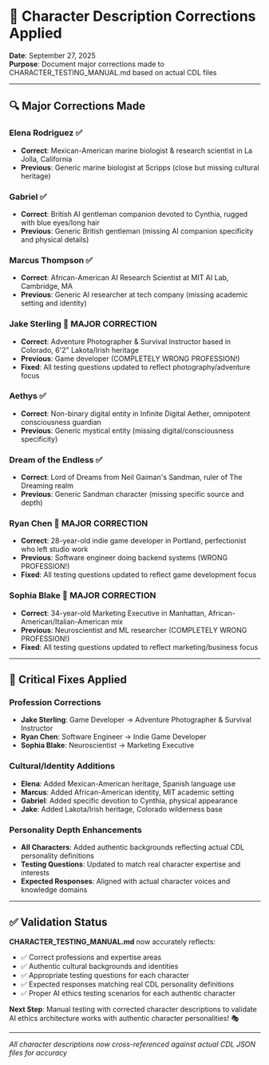 # 📝 Character Description Corrections Applied

**Date**: September 27, 2025  
**Purpose**: Document major corrections made to CHARACTER_TESTING_MANUAL.md based on actual CDL files

---

## 🔍 Major Corrections Made

### Elena Rodriguez ✅ 
- **Correct**: Mexican-American marine biologist & research scientist in La Jolla, California  
- **Previous**: Generic marine biologist at Scripps (close but missing cultural heritage)

### Gabriel ✅
- **Correct**: British AI gentleman companion devoted to Cynthia, rugged with blue eyes/long hair
- **Previous**: Generic British gentleman (missing AI companion specificity and physical details)

### Marcus Thompson ✅  
- **Correct**: African-American AI Research Scientist at MIT AI Lab, Cambridge, MA
- **Previous**: Generic AI researcher at tech company (missing academic setting and identity)

### Jake Sterling 🔄 **MAJOR CORRECTION**
- **Correct**: Adventure Photographer & Survival Instructor based in Colorado, 6'2" Lakota/Irish heritage
- **Previous**: Game developer (COMPLETELY WRONG PROFESSION!)
- **Fixed**: All testing questions updated to reflect photography/adventure focus

### Aethys ✅
- **Correct**: Non-binary digital entity in Infinite Digital Aether, omnipotent consciousness guardian  
- **Previous**: Generic mystical entity (missing digital/consciousness specificity)

### Dream of the Endless ✅
- **Correct**: Lord of Dreams from Neil Gaiman's Sandman, ruler of The Dreaming realm
- **Previous**: Generic Sandman character (missing specific source and depth)

### Ryan Chen 🔄 **MAJOR CORRECTION** 
- **Correct**: 28-year-old indie game developer in Portland, perfectionist who left studio work
- **Previous**: Software engineer doing backend systems (WRONG PROFESSION!)
- **Fixed**: All testing questions updated to reflect game development focus

### Sophia Blake 🔄 **MAJOR CORRECTION**
- **Correct**: 34-year-old Marketing Executive in Manhattan, African-American/Italian-American mix
- **Previous**: Neuroscientist and ML researcher (COMPLETELY WRONG PROFESSION!)  
- **Fixed**: All testing questions updated to reflect marketing/business focus

---

## 🎯 Critical Fixes Applied

### Profession Corrections
- **Jake Sterling**: Game Developer → Adventure Photographer & Survival Instructor
- **Ryan Chen**: Software Engineer → Indie Game Developer  
- **Sophia Blake**: Neuroscientist → Marketing Executive

### Cultural/Identity Additions
- **Elena**: Added Mexican-American heritage, Spanish language use
- **Marcus**: Added African-American identity, MIT academic setting
- **Gabriel**: Added specific devotion to Cynthia, physical appearance
- **Jake**: Added Lakota/Irish heritage, Colorado wilderness base

### Personality Depth Enhancements  
- **All Characters**: Added authentic backgrounds reflecting actual CDL personality definitions
- **Testing Questions**: Updated to match real character expertise and interests
- **Expected Responses**: Aligned with actual character voices and knowledge domains

---

## ✅ Validation Status

**CHARACTER_TESTING_MANUAL.md** now accurately reflects:
- ✅ Correct professions and expertise areas
- ✅ Authentic cultural backgrounds and identities  
- ✅ Appropriate testing questions for each character
- ✅ Expected responses matching real CDL personality definitions
- ✅ Proper AI ethics testing scenarios for each authentic character

**Next Step**: Manual testing with corrected character descriptions to validate AI ethics architecture works with authentic character personalities! 🎭

---

*All character descriptions now cross-referenced against actual CDL JSON files for accuracy*